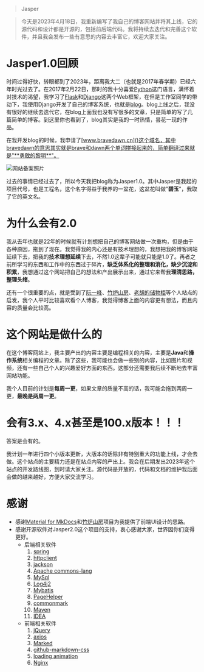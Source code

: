 > Jasper

> 今天是2023年4月18日，我重新编写了我自己的博客网站并将其上线，它的源代码和设计都是开源的，包括前后端代码。我将持续去迭代和完善这个软件，并且我会发布一些有意思的内容去丰富它，欢迎大家关注。

# Jasper1.0回顾

时间过得好快，转眼都到了2023年，距离我大二（也就是2017年春学期）已经六年时光过去了。在2017年2月22日，那时的我十分喜爱[Python](https://www.python.org/)这门语言，满怀着对技术的渴望，我学习了[Flask](https://flask.palletsprojects.com/en/2.2.x/)和[Django](https://www.djangoproject.com/)这两个Web框架，在但是工作室同学的带动下，我使用Django开发了自己的博客系统，也就是[blog](https://github.com/depers/blog)。blog上线之后，我没有很好的继续去迭代它，在blog上面我也没有写很多的文章，只是简单的写了几篇简单的博客。到这里你也看到了，blog其实是我的一时热情，昙花一现的作品。

在我开发blog的时候，我申请了[www.bravedawn.cn]()这个域名，其中bravedawn的意思其实就是brave和dawn两个单词拼接起来的，简单翻译过来就是"**勇敢的黎明**"。

![网站备案照片](/static/image/jasper2.0.jpeg)

过去的事情已经过去了，所以今天我把blog称为Jasper1.0。其中Jasper是我起的项目代号，也是工程名，这个名字得益于我养的一盆花，这盆花叫做"**碧玉**"，我取了它的英文名。

# 为什么会有2.0

我从去年也就是22年的时候就有计划想把自己的博客网站做一次重构，但是由于各种原因，拖到了现在。我觉得我的内心还是有技术理想的，我想把我的博客网站延续下去，把我的**技术理想延续**下去，不然1.0这辈子可能就只能是1.0了。再者之前所学习的东西和工作中的东西过于碎片，**缺乏体系化的整理和消化，缺少沉淀和积累**，我想通过这个网站把自己的想法和产出展示出来，通过它来帮我**理清思路，整理头绪**。

还有一个很重要的点，就是受到了[阮一峰](https://www.ruanyifeng.com/home.html)、[竹炉山房](https://synyan.cn/t/)、[老胡的储物柜](https://www.howie6879.com/)等个人站点的启发，我个人平时比较喜欢看个人博客，我觉得博客上面的内容更有想法，而且内容的质量会比较高。

# 这个网站是做什么的

在这个博客网站上，我主要产出的内容主要是编程相关的内容，主要是**Java**和**操作系统**相关编程的文章。除了这些，我可能也会做一些别的内容，比如图片和视频，还有一些自己个人的兴趣爱好方面的东西。这部分还需要我后续不断地去丰富网站功能。

我个人目前的计划是**每周一更**，如果文章的质量不高的话，我可能会拖到两周一更，**最晚是两周一更**。

# 会有3.x、4.x甚至是100.x版本！！！

答案是会有的。

我计划一年进行四个小版本更新，大版本的话除非有特别重大的功能上线，才会去做。这个站点的主要精力还是在站点内容的产出上。我会在后期发出2023年这个站点的开发路线图，到时请大家关注。源代码是开放的，代码和文档的维护我后面会做的越来越好，方便大家交流学习。

# 感谢

* 感谢[Material for MkDocs](https://squidfunk.github.io/mkdocs-material/)和[竹炉山房](https://synyan.cn/t)项目为我提供了前端UI设计的思路。
* 感谢开源软件对Jasper2.0这个项目的支持，衷心感谢大家，世界因你们变得更好。
    * 后端相关软件
        1. [spring](https://spring.io/)
        2. [httpclient](https://hc.apache.org/httpcomponents-client-5.2.x/)
        3. [jackson](https://github.com/FasterXML/jackson)
        4. [Apache commons-lang](https://commons.apache.org/proper/commons-lang/)
        5. [MySql](https://www.mysql.com/cn/)
        6. [Log4j2](https://logging.apache.org/log4j/2.x/)
        7. [Mybatis](https://mybatis.org/mybatis-3/zh/index.html)
        8. [PageHelper](https://pagehelper.github.io/)
        9. [commonmark](https://github.com/commonmark/commonmark-java)
        10. [Maven](https://maven.apache.org/)
        11. [IDEA](https://www.jetbrains.com/zh-cn/idea/)
    * 前端相关软件
        1. [jQuery](https://jquery.com/)
        2. [axios](https://www.axios-http.cn/)
        3. [Marked](https://marked.js.org/)
        4. [github-markdown-css](https://github.com/sindresorhus/github-markdown-css)
        5. [loading animation](https://tobiasahlin.com/spinkit/)
        6. [Nginx](https://nginx.org/en/)